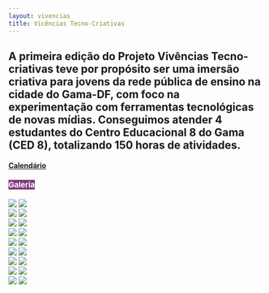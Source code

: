```yaml
---
layout: vivencias
title: Vicências Tecno-Criativas
---
```


## A primeira edição do Projeto Vivências Tecno-criativas teve por  propósito ser uma imersão criativa para jovens da rede pública de ensino na cidade do Gama-DF, com foco na experimentação com ferramentas tecnológicas de novas mídias. Conseguimos atender 4 estudantes do  Centro Educacional 8 do Gama (CED 8), totalizando 150 horas de atividades.

<h4> <a href="/vivencias/calendário.pdf" target="_blank">Calendário</a>
</h4>

<h4><b style="background: #803a7d; color: #fff; font-size: 15px;">Galeria</b></h4>

<!-- Gallery -->
<div class="row">
  <div class="col-lg-4 col-md-12 mb-4 mb-lg-0">
    <img
      src="/vivencias/images/1.jpeg"
      class="w-100 shadow-1-strong rounded mb-4"
    />
    <img
      src="/vivencias/images/2.jpeg"
      class="w-100 shadow-1-strong rounded mb-4"
    />
  </div>

  <div class="col-lg-4 mb-4 mb-lg-0">
    <img
      src="/vivencias/images/3.jpeg"
      class="w-100 shadow-1-strong rounded mb-4"
    />
    <img
      src="/vivencias/images/4.jpeg"
      class="w-100 shadow-1-strong rounded mb-4"
    />
  </div>

  <div class="col-lg-4 mb-4 mb-lg-0">
    <img
      src="/vivencias/images/5.jpeg"
      class="w-100 shadow-1-strong rounded mb-4"
    />
    <img
      src="/vivencias/images/6.jpeg"
      class="w-100 shadow-1-strong rounded mb-4"
    />
  </div>
  <div class="col-lg-4 mb-4 mb-lg-0">
    <img
      src="/vivencias/images/7.jpeg"
      class="w-100 shadow-1-strong rounded mb-4"
    />
    <img
      src="/vivencias/images/8.jpeg"
      class="w-100 shadow-1-strong rounded mb-4"
    />
  </div>
  <div class="col-lg-4 mb-4 mb-lg-0">
    <img
      src="/vivencias/images/9.jpeg"
      class="w-100 shadow-1-strong rounded mb-4"
    />
    <img
      src="/vivencias/images/10.jpeg"
      class="w-100 shadow-1-strong rounded mb-4"
    />
  </div>
  <div class="col-lg-4 mb-4 mb-lg-0">
    <img
      src="/vivencias/images/11.jpeg"
      class="w-100 shadow-1-strong rounded mb-4"
    />
    <img
      src="/vivencias/images/12.jpeg"
      class="w-100 shadow-1-strong rounded mb-4"
    />
  </div>
  <div class="col-lg-4 mb-4 mb-lg-0">
    <img
      src="/vivencias/images/13.jpeg"
      class="w-100 shadow-1-strong rounded mb-4"
    />
    <img
      src="/vivencias/images/14.jpeg"
      class="w-100 shadow-1-strong rounded mb-4"
    />
  </div>
  <div class="col-lg-4 mb-4 mb-lg-0">
    <img
      src="/vivencias/images/15.jpeg"
      class="w-100 shadow-1-strong rounded mb-4"
    />
    <img
      src="/vivencias/images/16.jpeg"
      class="w-100 shadow-1-strong rounded mb-4"
    />
  </div>
  <div class="col-lg-4 mb-4 mb-lg-0">
    <img
      src="/vivencias/images/17.jpeg"
      class="w-100 shadow-1-strong rounded mb-4"
    />
    <img
      src="/vivencias/images/18.jpeg"
      class="w-100 shadow-1-strong rounded mb-4"
    />
  </div>
</div>
<!-- Gallery -->


<br><br><br>

